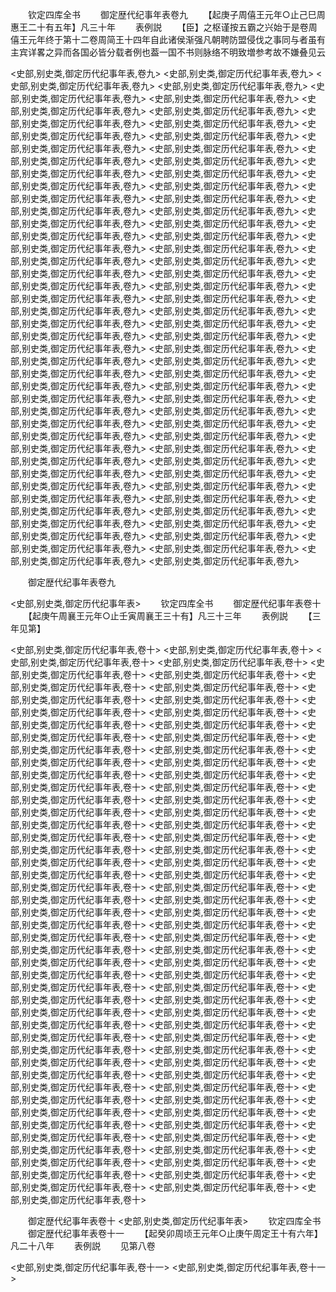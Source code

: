 <!-- { "loadSidebar": true } -->
　　钦定四库全书
　　御定歴代纪事年表卷九
　　【起庚子周僖王元年○止己巳周惠王二十有五年】凡三十年
　　表例説
　　【臣】之枢谨按五霸之兴始于是卷周僖王元年终于第十二卷周简王十四年自此诸侯渐强凡朝聘防盟侵伐之事同与者虽有主宾详畧之异而各国必皆分载者例也葢一国不书则脉络不明致増参考故不嫌叠见云







<史部,别史类,御定历代纪事年表,卷九>
<史部,别史类,御定历代纪事年表,卷九>
<史部,别史类,御定历代纪事年表,卷九>
<史部,别史类,御定历代纪事年表,卷九>
<史部,别史类,御定历代纪事年表,卷九>
<史部,别史类,御定历代纪事年表,卷九>
<史部,别史类,御定历代纪事年表,卷九>
<史部,别史类,御定历代纪事年表,卷九>
<史部,别史类,御定历代纪事年表,卷九>
<史部,别史类,御定历代纪事年表,卷九>
<史部,别史类,御定历代纪事年表,卷九>
<史部,别史类,御定历代纪事年表,卷九>
<史部,别史类,御定历代纪事年表,卷九>
<史部,别史类,御定历代纪事年表,卷九>
<史部,别史类,御定历代纪事年表,卷九>
<史部,别史类,御定历代纪事年表,卷九>
<史部,别史类,御定历代纪事年表,卷九>
<史部,别史类,御定历代纪事年表,卷九>
<史部,别史类,御定历代纪事年表,卷九>
<史部,别史类,御定历代纪事年表,卷九>
<史部,别史类,御定历代纪事年表,卷九>
<史部,别史类,御定历代纪事年表,卷九>
<史部,别史类,御定历代纪事年表,卷九>
<史部,别史类,御定历代纪事年表,卷九>
<史部,别史类,御定历代纪事年表,卷九>
<史部,别史类,御定历代纪事年表,卷九>
<史部,别史类,御定历代纪事年表,卷九>
<史部,别史类,御定历代纪事年表,卷九>
<史部,别史类,御定历代纪事年表,卷九>
<史部,别史类,御定历代纪事年表,卷九>
<史部,别史类,御定历代纪事年表,卷九>
<史部,别史类,御定历代纪事年表,卷九>
<史部,别史类,御定历代纪事年表,卷九>
<史部,别史类,御定历代纪事年表,卷九>
<史部,别史类,御定历代纪事年表,卷九>
<史部,别史类,御定历代纪事年表,卷九>
<史部,别史类,御定历代纪事年表,卷九>
<史部,别史类,御定历代纪事年表,卷九>
<史部,别史类,御定历代纪事年表,卷九>
<史部,别史类,御定历代纪事年表,卷九>
<史部,别史类,御定历代纪事年表,卷九>
<史部,别史类,御定历代纪事年表,卷九>
<史部,别史类,御定历代纪事年表,卷九>
<史部,别史类,御定历代纪事年表,卷九>
<史部,别史类,御定历代纪事年表,卷九>
<史部,别史类,御定历代纪事年表,卷九>
<史部,别史类,御定历代纪事年表,卷九>
<史部,别史类,御定历代纪事年表,卷九>
<史部,别史类,御定历代纪事年表,卷九>
<史部,别史类,御定历代纪事年表,卷九>
<史部,别史类,御定历代纪事年表,卷九>
<史部,别史类,御定历代纪事年表,卷九>
<史部,别史类,御定历代纪事年表,卷九>
<史部,别史类,御定历代纪事年表,卷九>
<史部,别史类,御定历代纪事年表,卷九>
<史部,别史类,御定历代纪事年表,卷九>
<史部,别史类,御定历代纪事年表,卷九>
<史部,别史类,御定历代纪事年表,卷九>
<史部,别史类,御定历代纪事年表,卷九>
<史部,别史类,御定历代纪事年表,卷九>
<史部,别史类,御定历代纪事年表,卷九>
<史部,别史类,御定历代纪事年表,卷九>
<史部,别史类,御定历代纪事年表,卷九>
<史部,别史类,御定历代纪事年表,卷九>
<史部,别史类,御定历代纪事年表,卷九>
<史部,别史类,御定历代纪事年表,卷九>
<史部,别史类,御定历代纪事年表,卷九>
<史部,别史类,御定历代纪事年表,卷九>
<史部,别史类,御定历代纪事年表,卷九>
<史部,别史类,御定历代纪事年表,卷九>
<史部,别史类,御定历代纪事年表,卷九>
<史部,别史类,御定历代纪事年表,卷九>
<史部,别史类,御定历代纪事年表,卷九>
<史部,别史类,御定历代纪事年表,卷九>
<史部,别史类,御定历代纪事年表,卷九>
<史部,别史类,御定历代纪事年表,卷九>
<史部,别史类,御定历代纪事年表,卷九>
<史部,别史类,御定历代纪事年表,卷九>
<史部,别史类,御定历代纪事年表,卷九>
<史部,别史类,御定历代纪事年表,卷九>














　　御定歴代纪事年表卷九

<史部,别史类,御定历代纪事年表>
　　钦定四库全书
　　御定歴代纪事年表卷十
　　【起庚午周襄王元年○止壬寅周襄王三十有】凡三十三年
　　表例説
　　【三年见第】











<史部,别史类,御定历代纪事年表,卷十>
<史部,别史类,御定历代纪事年表,卷十>
<史部,别史类,御定历代纪事年表,卷十>
<史部,别史类,御定历代纪事年表,卷十>
<史部,别史类,御定历代纪事年表,卷十>
<史部,别史类,御定历代纪事年表,卷十>
<史部,别史类,御定历代纪事年表,卷十>
<史部,别史类,御定历代纪事年表,卷十>
<史部,别史类,御定历代纪事年表,卷十>
<史部,别史类,御定历代纪事年表,卷十>
<史部,别史类,御定历代纪事年表,卷十>
<史部,别史类,御定历代纪事年表,卷十>
<史部,别史类,御定历代纪事年表,卷十>
<史部,别史类,御定历代纪事年表,卷十>
<史部,别史类,御定历代纪事年表,卷十>
<史部,别史类,御定历代纪事年表,卷十>
<史部,别史类,御定历代纪事年表,卷十>
<史部,别史类,御定历代纪事年表,卷十>
<史部,别史类,御定历代纪事年表,卷十>
<史部,别史类,御定历代纪事年表,卷十>
<史部,别史类,御定历代纪事年表,卷十>
<史部,别史类,御定历代纪事年表,卷十>
<史部,别史类,御定历代纪事年表,卷十>
<史部,别史类,御定历代纪事年表,卷十>
<史部,别史类,御定历代纪事年表,卷十>
<史部,别史类,御定历代纪事年表,卷十>
<史部,别史类,御定历代纪事年表,卷十>
<史部,别史类,御定历代纪事年表,卷十>
<史部,别史类,御定历代纪事年表,卷十>
<史部,别史类,御定历代纪事年表,卷十>
<史部,别史类,御定历代纪事年表,卷十>
<史部,别史类,御定历代纪事年表,卷十>
<史部,别史类,御定历代纪事年表,卷十>
<史部,别史类,御定历代纪事年表,卷十>
<史部,别史类,御定历代纪事年表,卷十>
<史部,别史类,御定历代纪事年表,卷十>
<史部,别史类,御定历代纪事年表,卷十>
<史部,别史类,御定历代纪事年表,卷十>
<史部,别史类,御定历代纪事年表,卷十>
<史部,别史类,御定历代纪事年表,卷十>
<史部,别史类,御定历代纪事年表,卷十>
<史部,别史类,御定历代纪事年表,卷十>
<史部,别史类,御定历代纪事年表,卷十>
<史部,别史类,御定历代纪事年表,卷十>
<史部,别史类,御定历代纪事年表,卷十>
<史部,别史类,御定历代纪事年表,卷十>
<史部,别史类,御定历代纪事年表,卷十>
<史部,别史类,御定历代纪事年表,卷十>
<史部,别史类,御定历代纪事年表,卷十>
<史部,别史类,御定历代纪事年表,卷十>
<史部,别史类,御定历代纪事年表,卷十>
<史部,别史类,御定历代纪事年表,卷十>
<史部,别史类,御定历代纪事年表,卷十>
<史部,别史类,御定历代纪事年表,卷十>
<史部,别史类,御定历代纪事年表,卷十>
<史部,别史类,御定历代纪事年表,卷十>
<史部,别史类,御定历代纪事年表,卷十>
<史部,别史类,御定历代纪事年表,卷十>
<史部,别史类,御定历代纪事年表,卷十>
<史部,别史类,御定历代纪事年表,卷十>
<史部,别史类,御定历代纪事年表,卷十>
<史部,别史类,御定历代纪事年表,卷十>
<史部,别史类,御定历代纪事年表,卷十>
<史部,别史类,御定历代纪事年表,卷十>
<史部,别史类,御定历代纪事年表,卷十>
<史部,别史类,御定历代纪事年表,卷十>
<史部,别史类,御定历代纪事年表,卷十>
<史部,别史类,御定历代纪事年表,卷十>
<史部,别史类,御定历代纪事年表,卷十>
<史部,别史类,御定历代纪事年表,卷十>
<史部,别史类,御定历代纪事年表,卷十>
<史部,别史类,御定历代纪事年表,卷十>
<史部,别史类,御定历代纪事年表,卷十>
<史部,别史类,御定历代纪事年表,卷十>
<史部,别史类,御定历代纪事年表,卷十>
<史部,别史类,御定历代纪事年表,卷十>
<史部,别史类,御定历代纪事年表,卷十>
<史部,别史类,御定历代纪事年表,卷十>
<史部,别史类,御定历代纪事年表,卷十>
<史部,别史类,御定历代纪事年表,卷十>
<史部,别史类,御定历代纪事年表,卷十>
<史部,别史类,御定历代纪事年表,卷十>
<史部,别史类,御定历代纪事年表,卷十>
<史部,别史类,御定历代纪事年表,卷十>
<史部,别史类,御定历代纪事年表,卷十>
<史部,别史类,御定历代纪事年表,卷十>
<史部,别史类,御定历代纪事年表,卷十>
<史部,别史类,御定历代纪事年表,卷十>
<史部,别史类,御定历代纪事年表,卷十>















　　御定歴代纪事年表卷十
<史部,别史类,御定历代纪事年表>
　　钦定四库全书
　　御定歴代纪事年表卷十一
　　【起癸卯周顷王元年○止庚午周定王十有六年】凡二十八年
　　表例説
　　见第八卷











<史部,别史类,御定历代纪事年表,卷十一>
<史部,别史类,御定历代纪事年表,卷十一>
